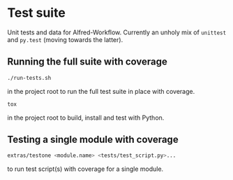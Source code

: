 
Test suite
==========

Unit tests and data for Alfred-Workflow. Currently an unholy mix of `unittest` and `py.test` (moving towards the latter).


Running the full suite with coverage
------------------------------------

```bash
./run-tests.sh
```
in the project root to run the full test suite in place with coverage.

```bash
tox
```
in the project root to build, install and test with Python.


Testing a single module with coverage
-------------------------------------

```bash
extras/testone <module.name> <tests/test_script.py>...
```

to run test script(s) with coverage for a single module.

